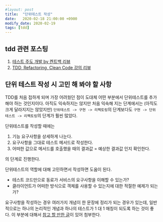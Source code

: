 ```yaml
---
#layout: post
title:  "단위테스트 작성"
date:   2020-02-18 21:00:00 +0900
modify_date: 2020-02-19
tags: [tdd]
---
```


## tdd 관련 포스팅

1. [테스트 주도 개발 by 켄트백 리뷰](https://naheenosaur.github.io/review/book/test-driven-development)  
2. [TDD, Refactoring, Clean Code 강의 리뷰](https://naheenosaur.github.io//review/study/TDD-Refactoring-CleanCode)  

## 단위 테스트 작성 시 고민 해 봐야 할 사항

TDD를 처음 접하게 되며 가장 어려웠던 점이 도대체 어떤 부분에서 단위테스트를 추가해야 하는 것인지이다. 
아직도 익숙하지는 않지만 처음 익숙해 지는 단계에서는 (아직도 크게 달라지지는 않았지만) 
`단위테스트 -> 구현 -> 리펙토링`의 단계보다도 `구현 -> 단위테스트 -> 리펙토링`의 단계가 훨씬 많았다.

단위테스트를 작성할 때에는

1. 기능 요구사항을 상세하게 나눈다.
2. 요구사항을 그대로 테스트 메서드로 작성한다.
3. 어떠한 값으로 메서드를 호출했을 때의 결과값 = 예상한 결과값 인지 확인한다.

의 단계로 진행한다.

단위테스트의 역할에 대해 고민하면서 작성하면 도움이 된다.

- 테스트 코드만으로 동료가 서비스의 요구사항을 이해할 수 있는가?
- 클라이언트가 어떠한 방식으로 객체를 사용할 수 있는지에 대한 적절한 예제가 되는가?


요구사항을 작성하는 경우 여러가지 개념이 한 문장에 정리가 되는 경우가 있는데, 
일반적으로는 하나의 논리적인 개념과 하나의 테스트가 1 대 1 매칭이 되도록 하는 것이 좋다. 
이 부분에 대해서 [참고 할 만한 글](https://softwareengineering.stackexchange.com/questions/7823/is-it-ok-to-have-multiple-asserts-in-a-single-unit-test)이 있어 첨부한다.
